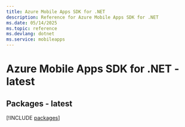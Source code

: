 ```yaml
---
title: Azure Mobile Apps SDK for .NET
description: Reference for Azure Mobile Apps SDK for .NET
ms.date: 05/14/2025
ms.topic: reference
ms.devlang: dotnet
ms.service: mobileapps
---
```

# Azure Mobile Apps SDK for .NET - latest
## Packages - latest
[!INCLUDE [packages](mobile-apps-index.md)]